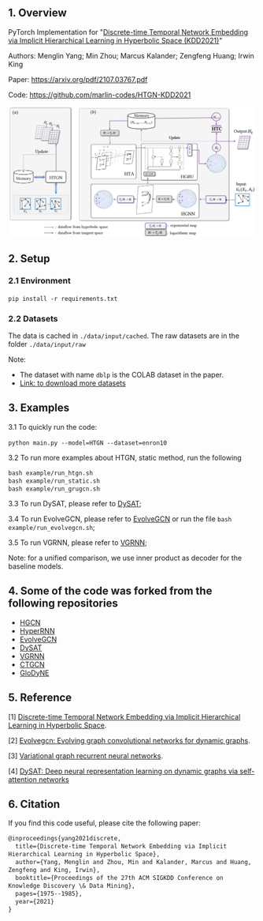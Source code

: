 ## 1. Overview

PyTorch Implementation for "[Discrete-time Temporal Network Embedding via Implicit Hierarchical Learning in Hyperbolic Space (KDD2021)](https://arxiv.org/abs/2107.03767)"

Authors: Menglin Yang; Min Zhou; Marcus Kalander; Zengfeng Huang; Irwin King

Paper: https://arxiv.org/pdf/2107.03767.pdf

Code: https://github.com/marlin-codes/HTGN-KDD2021

![Framework of HTGN](figures/HTGN-framework.png)

## 2. Setup

### 2.1 Environment
`pip install -r requirements.txt`

### 2.2 Datasets

The data is cached in `./data/input/cached`.
The raw datasets are in the folder `./data/input/raw`

Note: 
- The dataset with name ``dblp`` is the COLAB dataset in the paper. 
- [Link: to download more datasets](https://drive.google.com/file/d/11aC6N_4ewuR7j87EZC_SExkSv0K81seM/view?usp=sharing)
## 3. Examples
3.1 To quickly run the code:

```python main.py --model=HTGN --dataset=enron10```

3.2 To run more examples about HTGN, static method, run the following 
```
bash example/run_htgn.sh
bash example/run_static.sh
bash example/run_grugcn.sh
```
3.3 To run DySAT, please refer to [DySAT](https://github.com/aravindsankar28/DySAT);

3.4 To run EvolveGCN, please refer to [EvolveGCN](https://github.com/IBM/EvolveGCN) or run the file
```bash example/run_evolvegcn.sh```;

3.5 To run VGRNN, please refer to [VGRNN](https://github.com/VGraphRNN/VGRNN);

Note: for a unified comparison, we use inner product as decoder for the baseline models.

## 4. Some of the code was forked from the following repositories
- [HGCN](https://github.com/HazyResearch/hgcn)
- [HyperRNN](https://github.com/ferrine/hyrnn)
- [EvolveGCN](https://github.com/IBM/EvolveGCN)
- [DySAT](https://github.com/aravindsankar28/DySAT)
- [VGRNN](https://github.com/VGraphRNN/VGRNN)
- [CTGCN](https://github.com/jhljx/CTGCN)
- [GloDyNE](https://github.com/houchengbin/GloDyNE)

## 5. Reference
[1] [Discrete-time Temporal Network Embedding via Implicit Hierarchical Learning in Hyperbolic Space](https://arxiv.org/abs/2107.03767).

[2] [Evolvegcn: Evolving graph convolutional networks for dynamic graphs](https://arxiv.org/abs/1902.10191).

[3] [Variational graph recurrent neural networks](https://arxiv.org/abs/1908.09710).

[4] [DySAT: Deep neural representation learning on dynamic graphs via self-attention networks](http://yhwu.me/publications/dysat_wsdm20.pdf)

## 6. Citation

If you find this code useful, please cite the following paper:

```
@inproceedings{yang2021discrete,
  title={Discrete-time Temporal Network Embedding via Implicit Hierarchical Learning in Hyperbolic Space},
  author={Yang, Menglin and Zhou, Min and Kalander, Marcus and Huang, Zengfeng and King, Irwin},
  booktitle={Proceedings of the 27th ACM SIGKDD Conference on Knowledge Discovery \& Data Mining},
  pages={1975--1985},
  year={2021}
}
```